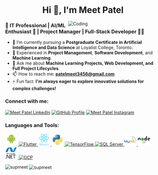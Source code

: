 <h1 align="center">Hi 👋, I'm Meet Patel</h1>
<img align="right" alt="Coding" width=300 src="https://media.giphy.com/media/v1.Y2lkPTc5MGI3NjExaGM1ODIzd3Noa2FobjIweDNod3pmaW1oZ2hkYmg1NTZncHg5NmNmMCZlcD12MV9pbnRlcm5hbF9naWZfYnlfaWQmY3Q9Zw/qgQUggAC3Pfv687qPC/giphy.gif">
<h3 align="left">🚀 IT Professional | AI/ML Enthusiast 🤖 | Project Manager | Full-Stack Developer 👨‍💻</h3>

- 🌱 I’m currently pursuing a **Postgraduate Certificate in Artificial Intelligence and Data Science** at Loyalist College, Toronto.  
- 🔧 Experienced in **Project Management**, **Software Development**, and **Machine Learning**.  
- 💬 Ask me about **Machine Learning Projects, Web Development, and Full Project Lifecycles**.  
- 📫 How to reach me: **patelmeet3456@gmail.com**  
- ⚡ Fun fact: **I'm always eager to explore innovative solutions for complex challenges!**

<h3 align="left">Connect with me:</h3>
<p align="left">
<a href="https://linkedin.com/in/meetgpatel/" target="blank"><img align="center" src="https://raw.githubusercontent.com/rahuldkjain/github-profile-readme-generator/master/src/images/icons/Social/linked-in-alt.svg" alt="Meet Patel LinkedIn" height="30" width="40" /></a>
<a href="https://github.com/supmeet" target="blank"><img align="center" src="https://raw.githubusercontent.com/rahuldkjain/github-profile-readme-generator/master/src/images/icons/Social/github.svg" alt="GitHub Profile" height="30" width="40" /></a>
<a href="https://instagram.com/supmeet1998" target="blank"><img align="center" src="https://raw.githubusercontent.com/rahuldkjain/github-profile-readme-generator/master/src/images/icons/Social/instagram.svg" alt="Meet Patel Instagram" height="30" width="40" /></a>
</p>

<h3 align="left">Languages and Tools:</h3>
<p align="left">
<a href="https://developer.android.com" target="_blank" rel="noreferrer"> <img src="https://raw.githubusercontent.com/devicons/devicon/master/icons/android/android-original-wordmark.svg" alt="Android" width="40" height="40"/> </a>
<a href="https://flutter.dev" target="_blank" rel="noreferrer"> <img src="https://www.vectorlogo.zone/logos/flutterio/flutterio-icon.svg" alt="Flutter" width="40" height="40"/> </a>
<a href="https://react.dev" target="_blank" rel="noreferrer"> <img src="https://raw.githubusercontent.com/devicons/devicon/master/icons/react/react-original-wordmark.svg" alt="React" width="40" height="40"/> </a>
<a href="https://www.python.org" target="_blank" rel="noreferrer"> <img src="https://raw.githubusercontent.com/devicons/devicon/master/icons/python/python-original.svg" alt="Python" width="40" height="40"/> </a>
<a href="https://www.tensorflow.org" target="_blank" rel="noreferrer"> <img src="https://www.vectorlogo.zone/logos/tensorflow/tensorflow-icon.svg" alt="TensorFlow" width="40" height="40"/> </a>
<a href="https://www.microsoft.com/en-us/sql-server" target="_blank" rel="noreferrer"> <img src="https://www.svgrepo.com/show/303229/microsoft-sql-server-logo.svg" alt="SQL Server" width="40" height="40"/> </a>
<a href="https://www.mysql.com/" target="_blank" rel="noreferrer"> <img src="https://raw.githubusercontent.com/devicons/devicon/master/icons/mysql/mysql-original-wordmark.svg" alt="MySQL" width="40" height="40"/> </a>
<a href="https://nodejs.org" target="_blank" rel="noreferrer"> <img src="https://raw.githubusercontent.com/devicons/devicon/master/icons/nodejs/nodejs-original-wordmark.svg" alt="Node.js" width="40" height="40"/> </a>
<a href="https://dotnet.microsoft.com/" target="_blank" rel="noreferrer"> <img src="https://raw.githubusercontent.com/devicons/devicon/master/icons/dot-net/dot-net-original-wordmark.svg" alt=".NET" width="40" height="40"/> </a>
<a href="https://cloud.google.com" target="_blank" rel="noreferrer"> <img src="https://www.vectorlogo.zone/logos/google_cloud/google_cloud-icon.svg" alt="GCP" width="40" height="40"/> </a>
</p>

<p><img align="left" src="https://github-readme-stats.vercel.app/api/top-langs?username=supmeet&show_icons=true&locale=en&layout=compact" alt="supmeet" /></p>

<p>&nbsp;<img align="center" src="https://github-readme-stats.vercel.app/api?username=supmeet&show_icons=true&locale=en" alt="supmeet" /></p>
